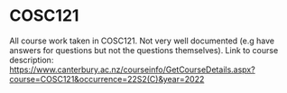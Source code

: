 # COSC121
All course work taken in COSC121. Not very well documented (e.g have answers for questions but not the questions themselves). Link to course description: https://www.canterbury.ac.nz/courseinfo/GetCourseDetails.aspx?course=COSC121&occurrence=22S2(C)&year=2022
